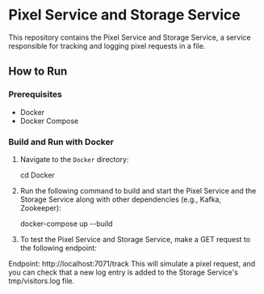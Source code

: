 # Pixel Service and Storage Service

This repository contains the Pixel Service and Storage Service, a service responsible for tracking and logging pixel requests in a file.

## How to Run

### Prerequisites

- Docker
- Docker Compose

### Build and Run with Docker

1. Navigate to the `Docker` directory:

    cd Docker

2. Run the following command to build and start the Pixel Service and the Storage Service along with other dependencies (e.g., Kafka, Zookeeper):

    docker-compose up --build

3. To test the Pixel Service and Storage Service, make a GET request to the following endpoint:

Endpoint: http://localhost:7071/track
This will simulate a pixel request, and you can check that a new log entry is added to the Storage Service's tmp/visitors.log file.

